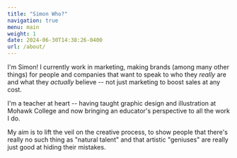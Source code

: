 ```yaml
---
title: "Simon Who?"
navigation: true
menu: main
weight: 1
date: 2024-06-30T14:38:26-0400
url: /about/
---
```

I'm Simon! I currently work in marketing, making brands (among many other things) for people and companies that want to speak to who they *really* are and what they *actually* believe -- not just marketing to boost sales at any cost. 

I'm a teacher at heart -- having taught graphic design and illustration at Mohawk College and now bringing an educator's perspective to all the work I do. 

My aim is to lift the veil on the creative process, to show people that there's really no such thing as "natural talent" and that artistic "geniuses" are really just good at hiding their mistakes.
